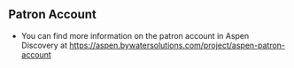 ## Patron Account

- You can find more information on the patron account in Aspen Discovery at https://aspen.bywatersolutions.com/project/aspen-patron-account
